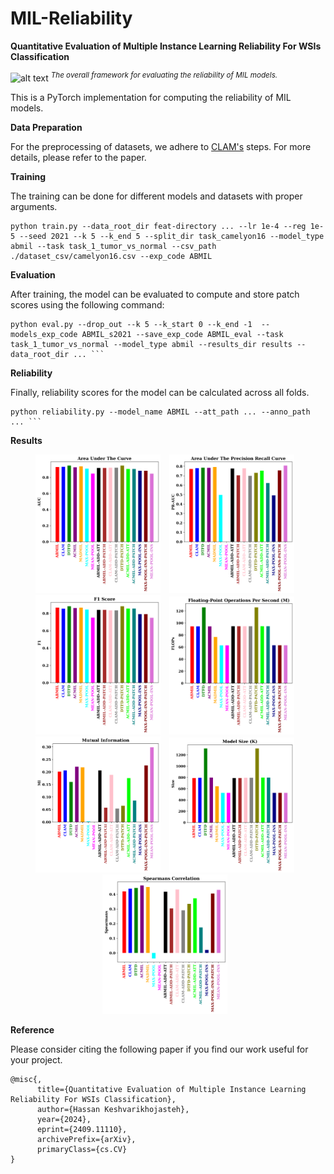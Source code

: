 # MIL-Reliability
__Quantitative Evaluation of Multiple Instance Learning
Reliability For WSIs Classification__

![alt text](https://github.com/tueimage/MIL-Reliability/raw/main/framework_.png)
_<sup>The overall framework for evaluating the reliability of MIL models.</sup>_


This is a PyTorch implementation for computing the reliability of MIL models.



**Data Preparation**

For the preprocessing of datasets, we adhere to [CLAM's](https://github.com/mahmoodlab/CLAM) steps. For more details, please refer to the paper.


**Training**

The training can be done for different models and datasets with proper arguments.

```
python train.py --data_root_dir feat-directory ... --lr 1e-4 --reg 1e-5 --seed 2021 --k 5 --k_end 5 --split_dir task_camelyon16 --model_type abmil --task task_1_tumor_vs_normal --csv_path ./dataset_csv/camelyon16.csv --exp_code ABMIL  
```

**Evaluation**

After training, the model can be evaluated to compute and store patch scores using the following command:

```
python eval.py --drop_out --k 5 --k_start 0 --k_end -1  --models_exp_code ABMIL_s2021 --save_exp_code ABMIL_eval --task task_1_tumor_vs_normal --model_type abmil --results_dir results --data_root_dir ... ```
```

**Reliability**

Finally, reliability scores for the model can be calculated across all folds.

```
python reliability.py --model_name ABMIL --att_path ... --anno_path ... ```
```

**Results**

<p align="center">
  <img src="https://github.com/tueimage/MIL-Reliability/raw/main/bar_plot_AUC.png" width="200" style="display: inline-block; margin-right: 10px;" />
  <img src="https://github.com/tueimage/MIL-Reliability/raw/main/bar_plot_AUPRC.png" width="200" style="display: inline-block; margin-right: 10px;" />
  <img src="https://github.com/tueimage/MIL-Reliability/raw/main/bar_plot_F1.png" width="200" style="display: inline-block; margin-right: 10px;" />
  <img src="https://github.com/tueimage/MIL-Reliability/raw/main/bar_plot_FLOPs.png" width="200" style="display: inline-block; margin-right: 10px;" />
  <img src="https://github.com/tueimage/MIL-Reliability/raw/main/bar_plot_MI.png" width="200" style="display: inline-block; margin-right: 10px;" />
  <img src="https://github.com/tueimage/MIL-Reliability/raw/main/bar_plot_Size.png" width="200" style="display: inline-block; margin-right: 10px;" />
  <img src="https://github.com/tueimage/MIL-Reliability/raw/main/bar_plot_Spearmans.png" width="200" style="display: inline-block; margin-right: 10px;" />
</p>




**Reference**

Please consider citing the following paper if you find our work useful for your project.

```
@misc{,
      title={Quantitative Evaluation of Multiple Instance Learning Reliability For WSIs Classification}, 
      author={Hassan Keshvarikhojasteh},
      year={2024},
      eprint={2409.11110},
      archivePrefix={arXiv},
      primaryClass={cs.CV}
}
```
